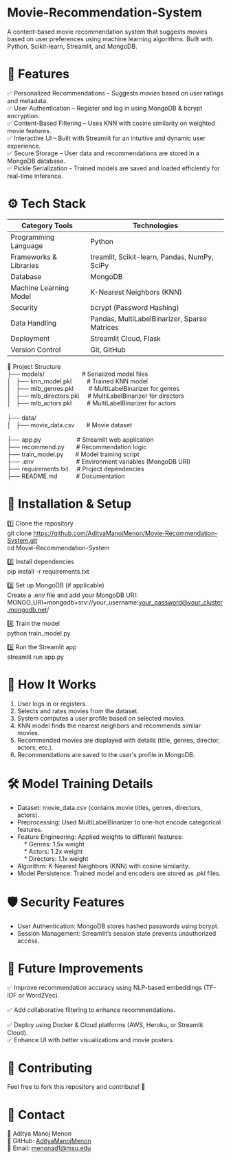 # Movie-Recommendation-System
A content-based movie recommendation system that suggests movies based on user preferences using machine learning algorithms. Built with Python, Scikit-learn, Streamlit, and MongoDB.

# 🚀 Features
✅ Personalized Recommendations – Suggests movies based on user ratings and metadata. <br> ✅ User Authentication – Register and log in using MongoDB & bcrypt encryption.  <br> ✅ Content-Based Filtering – Uses KNN with cosine similarity on weighted movie features.  <br> ✅ Interactive UI – Built with Streamlit for an intuitive and dynamic user experience.  <br> ✅ Secure Storage – User data and recommendations are stored in a MongoDB database.  <br> ✅ Pickle Serialization – Trained models are saved and loaded efficiently for real-time inference.


# ⚙️ Tech Stack

| Category	Tools  | Technologies |
| ------------- | ------------- |
| Programming Language  | Python  |
| Frameworks & Libraries  | treamlit, Scikit-learn, Pandas, NumPy, SciPy  |
| Database  | MongoDB  |
| Machine Learning Model  | K-Nearest Neighbors (KNN)  |
| Security  | bcrypt (Password Hashing)  |
| Data Handling  | Pandas, MultiLabelBinarizer, Sparse Matrices  |
| Deployment  | Streamlit Cloud, Flask |
| Version Control  | Git, GitHub  |


 
📂 Project Structure <br>
├── models/&nbsp; &nbsp; &nbsp; &nbsp; &nbsp; &nbsp; &nbsp; &nbsp; &nbsp; &nbsp; &nbsp; # Serialized model files <br>
│ &nbsp;   ├── knn_model.pkl  &nbsp; &nbsp; &nbsp; &nbsp;       # Trained KNN model <br>
│ &nbsp;   ├── mlb_genres.pkl &nbsp; &nbsp; &nbsp; &nbsp;      # MultiLabelBinarizer for genres <br>
│ &nbsp;   ├── mlb_directors.pkl &nbsp; &nbsp;     # MultiLabelBinarizer for directors <br>
│ &nbsp;   ├── mlb_actors.pkl &nbsp; &nbsp; &nbsp; &nbsp;         # MultiLabelBinarizer for actors <br>
<br>
├── data/ <br>
│ &nbsp;   ├── movie_data.csv  &nbsp; &nbsp; &nbsp;      # Movie dataset <br>
<br>
├── app.py  &nbsp; &nbsp; &nbsp; &nbsp; &nbsp; &nbsp; &nbsp; &nbsp; &nbsp; &nbsp;  # Streamlit web application <br>
├── recommend.py &nbsp; &nbsp; &nbsp;             # Recommendation logic <br>
├── train_model.py &nbsp; &nbsp; &nbsp;           # Model training script <br>
├── .env  &nbsp; &nbsp; &nbsp;  &nbsp; &nbsp; &nbsp; &nbsp; &nbsp; &nbsp;  &nbsp; &nbsp; &nbsp; # Environment variables (MongoDB URI) <br>
├── requirements.txt  &nbsp; &nbsp;    # Project dependencies <br>
├── README.md  &nbsp; &nbsp; &nbsp; &nbsp; &nbsp;    # Documentation <br>

# 🚀 Installation & Setup

1️⃣ Clone the repository <br>
git clone https://github.com/AdityaManojMenon/Movie-Recommendation-System.git  <br>
cd Movie-Recommendation-System  <br>

2️⃣ Install dependencies <br>
pip install -r requirements.txt <br>

3️⃣ Set up MongoDB (if applicable) <br>
Create a .env file and add your MongoDB URI: <br>
MONGO_URI=mongodb+srv://your_username:your_password@your_cluster.mongodb.net/  <br>

4️⃣ Train the model <br>
python train_model.py   <br>

5️⃣ Run the Streamlit app <br>
streamlit run app.py  <br>


# 🎯 How It Works <br>
1. User logs in or registers. <br>
2. Selects and rates movies from the dataset. <br>
3. System computes a user profile based on selected movies. <br>
4. KNN model finds the nearest neighbors and recommends similar movies. <br>
5. Recommended movies are displayed with details (title, genres, director, actors, etc.). <br>
6. Recommendations are saved to the user's profile in MongoDB. <br>


# 🛠 Model Training Details <br>
* Dataset: movie_data.csv (contains movie titles, genres, directors, actors). <br>
* Preprocessing: Used MultiLabelBinarizer to one-hot encode categorical features. <br>
* Feature Engineering: Applied weights to different features: <br>
 &nbsp; &nbsp; * Genres: 1.5x weight <br>
 &nbsp; &nbsp; * Actors: 1.2x weight <br>
 &nbsp; &nbsp; * Directors: 1.1x weight <br>
* Algorithm: K-Nearest Neighbors (KNN) with cosine similarity. <br>
* Model Persistence: Trained model and encoders are stored as .pkl files. <br>


# 🛡 Security Features <br>
* User Authentication: MongoDB stores hashed passwords using bcrypt. <br> 
* Session Management: Streamlit’s session state prevents unauthorized access. <br>


# 🌟 Future Improvements <br>  
✅ Improve recommendation accuracy using NLP-based embeddings (TF-IDF or Word2Vec). <br>  
✅ Add collaborative filtering to enhance recommendations. <br>  
✅ Deploy using Docker & Cloud platforms (AWS, Heroku, or Streamlit Cloud). <br> 
✅ Enhance UI with better visualizations and movie posters. <br> 

# 📌 Contributing <br>
Feel free to fork this repository and contribute! 🚀 <br>

# 📧 Contact <br>
📩 Aditya Manoj Menon <br>
📍 GitHub: [AdityaManojMenon](https://github.com/AdityaManojMenon) <br>
📧 Email: menonad1@msu.edu <br>
